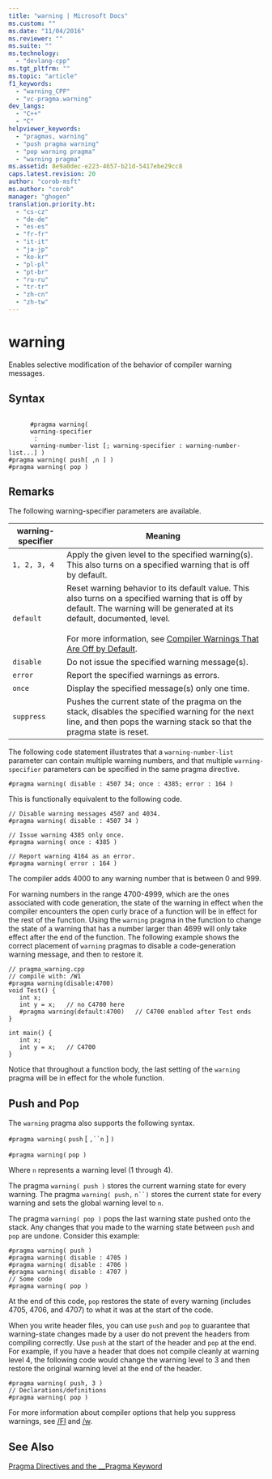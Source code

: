 ```yaml
---
title: "warning | Microsoft Docs"
ms.custom: ""
ms.date: "11/04/2016"
ms.reviewer: ""
ms.suite: ""
ms.technology: 
  - "devlang-cpp"
ms.tgt_pltfrm: ""
ms.topic: "article"
f1_keywords: 
  - "warning_CPP"
  - "vc-pragma.warning"
dev_langs: 
  - "C++"
  - "C"
helpviewer_keywords: 
  - "pragmas, warning"
  - "push pragma warning"
  - "pop warning pragma"
  - "warning pragma"
ms.assetid: 8e9a0dec-e223-4657-b21d-5417ebe29cc8
caps.latest.revision: 20
author: "corob-msft"
ms.author: "corob"
manager: "ghogen"
translation.priority.ht: 
  - "cs-cz"
  - "de-de"
  - "es-es"
  - "fr-fr"
  - "it-it"
  - "ja-jp"
  - "ko-kr"
  - "pl-pl"
  - "pt-br"
  - "ru-ru"
  - "tr-tr"
  - "zh-cn"
  - "zh-tw"
---
```

# warning
Enables selective modification of the behavior of compiler warning messages.  
  
## Syntax  
  
```  
  
      #pragma warning(   
      warning-specifier  
       :   
      warning-number-list [; warning-specifier : warning-number-list...] )  
#pragma warning( push[ ,n ] )  
#pragma warning( pop )  
```  
  
## Remarks  
 The following warning-specifier parameters are available.  
  
|warning-specifier|Meaning|  
|------------------------|-------------|  
|`1, 2, 3, 4`|Apply the given level to the specified warning(s). This also turns on a specified warning that is off by default.|  
|`default`|Reset warning behavior to its default value. This also turns on a specified warning that is off by default. The warning will be generated at its default, documented, level.<br /><br /> For more information, see [Compiler Warnings That Are Off by Default](../preprocessor/compiler-warnings-that-are-off-by-default.md).|  
|`disable`|Do not issue the specified warning message(s).|  
|`error`|Report the specified warnings as errors.|  
|`once`|Display the specified message(s) only one time.|  
|`suppress`|Pushes the current state of the pragma on the stack, disables the specified warning for the next line, and then pops the warning stack so that the pragma state is reset.|  
  
 The following code statement illustrates that a `warning-number-list` parameter can contain multiple warning numbers, and that multiple `warning-specifier` parameters can be specified in the same pragma directive.  
  
```  
#pragma warning( disable : 4507 34; once : 4385; error : 164 )  
```  
  
 This is functionally equivalent to the following code.  
  
```  
// Disable warning messages 4507 and 4034.  
#pragma warning( disable : 4507 34 )  
  
// Issue warning 4385 only once.  
#pragma warning( once : 4385 )  
  
// Report warning 4164 as an error.  
#pragma warning( error : 164 )  
```  
  
 The compiler adds 4000 to any warning number that is between 0 and 999.  
  
 For warning numbers in the range 4700-4999, which are the ones associated with code generation, the state of the warning in effect when the compiler encounters the open curly brace of a function will be in effect for the rest of the function. Using the `warning` pragma in the function to change the state of a warning that has a number larger than 4699 will only take effect after the end of the function. The following example shows the correct placement of `warning` pragmas to disable a code-generation warning message, and then to restore it.  
  
```  
// pragma_warning.cpp  
// compile with: /W1  
#pragma warning(disable:4700)  
void Test() {  
   int x;  
   int y = x;   // no C4700 here  
   #pragma warning(default:4700)   // C4700 enabled after Test ends  
}  
  
int main() {  
   int x;  
   int y = x;   // C4700  
}  
```  
  
 Notice that throughout a function body, the last setting of the `warning` pragma will be in effect for the whole function.  
  
## Push and Pop  
 The `warning` pragma also supports the following syntax.  
  
 `#pragma warning(` `push` [ `,``n` ] `)`  
  
 `#pragma warning(` `pop )`  
  
 Where `n` represents a warning level (1 through 4).  
  
 The pragma `warning( push )` stores the current warning state for every warning. The pragma `warning( push,` `n``)` stores the current state for every warning and sets the global warning level to `n`.  
  
 The pragma `warning( pop )` pops the last warning state pushed onto the stack. Any changes that you made to the warning state between `push` and `pop` are undone. Consider this example:  
  
```  
#pragma warning( push )  
#pragma warning( disable : 4705 )  
#pragma warning( disable : 4706 )  
#pragma warning( disable : 4707 )  
// Some code  
#pragma warning( pop )   
```  
  
 At the end of this code, `pop` restores the state of every warning (includes 4705, 4706, and 4707) to what it was at the start of the code.  
  
 When you write header files, you can use `push` and `pop` to guarantee that warning-state changes made by a user do not prevent the headers from compiling correctly. Use `push` at the start of the header and `pop` at the end. For example, if you have a header that does not compile cleanly at warning level 4, the following code would change the warning level to 3 and then restore the original warning level at the end of the header.  
  
```  
#pragma warning( push, 3 )  
// Declarations/definitions  
#pragma warning( pop )   
```  
  
 For more information about compiler options that help you suppress warnings, see [/FI](../build/reference/fi-name-forced-include-file.md) and [/w](../build/reference/compiler-option-warning-level.md).  
  
## See Also  
 [Pragma Directives and the __Pragma Keyword](../preprocessor/pragma-directives-and-the-pragma-keyword.md)